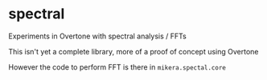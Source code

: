 spectral
========

Experiments in Overtone with spectral analysis / FFTs

This isn't yet a complete library, more of a proof of concept using Overtone

However the code to perform FFT is there in `mikera.spectal.core`
